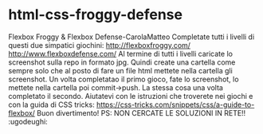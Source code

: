 # html-css-froggy-defense
Flexbox Froggy & Flexbox Defense-CarolaMatteo
Completate tutti i livelli di questi due simpatici giochini:
http://flexboxfroggy.com/
http://www.flexboxdefense.com/
Al termine di tutti i livelli caricate lo screenshot sulla repo in formato jpg.
Quindi create una cartella come sempre solo che al posto di fare un file html mettete nella cartella gli screenshot.
Un volta completatao il primo gioco, fate lo screenshot, lo mettete nella cartella poi commit->push.
La stessa cosa una volta completato il secondo.
Aiutatevi con le istruzioni che troverete nei giochi e con la guida di CSS tricks:
https://css-tricks.com/snippets/css/a-guide-to-flexbox/
Buon divertimento!
PS: NON CERCATE LE SOLUZIONI IN RETE!! :ugodeughi: